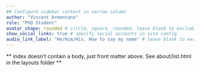 ```yaml
---
## Configure sidebar content in narrow column
author: "Vincent Armentano"
role: "PhD Student"
avatar_shape: rounded # circle, square, rounded, leave blank to exclude
show_social_links: true # specify social accounts in site config
audio_link_label: "He/Him/His. How to say my name" # leave blank to exclude
---
```


** index doesn't contain a body, just front matter above.
See about/list.html in the layouts folder **